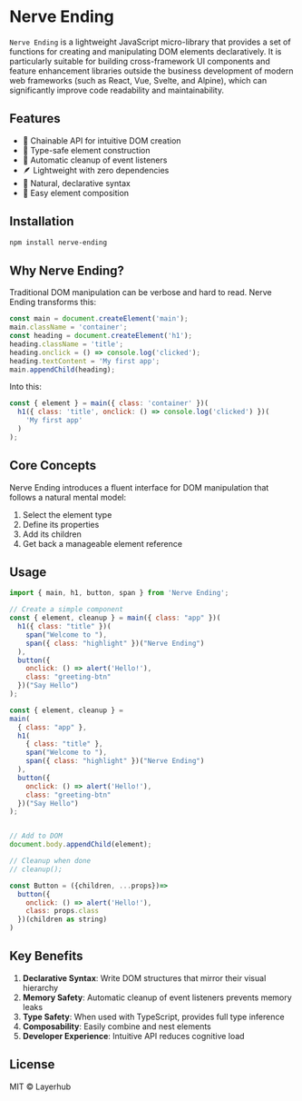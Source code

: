 # Nerve Ending

`Nerve Ending` is a lightweight JavaScript micro-library that provides a set of functions for creating and manipulating DOM elements declaratively. It is particularly suitable for building cross-framework UI components and feature enhancement libraries outside the business development of modern web frameworks (such as React, Vue, Svelte, and Alpine), which can significantly improve code readability and maintainability.

## Features

- 🔗 Chainable API for intuitive DOM creation
- 🎯 Type-safe element construction
- 🧹 Automatic cleanup of event listeners
- 🪶 Lightweight with zero dependencies
- 🎨 Natural, declarative syntax
- 🔄 Easy element composition

## Installation

```bash
npm install nerve-ending
```

## Why Nerve Ending?

Traditional DOM manipulation can be verbose and hard to read. Nerve Ending transforms this:

```javascript
const main = document.createElement('main');
main.className = 'container';
const heading = document.createElement('h1');
heading.className = 'title';
heading.onclick = () => console.log('clicked');
heading.textContent = 'My first app';
main.appendChild(heading);
```

Into this:

```javascript
const { element } = main({ class: 'container' })(
  h1({ class: 'title', onclick: () => console.log('clicked') })(
    'My first app'
  )
);
```

## Core Concepts

Nerve Ending introduces a fluent interface for DOM manipulation that follows a natural mental model:
1. Select the element type
2. Define its properties
3. Add its children
4. Get back a manageable element reference

## Usage

```javascript
import { main, h1, button, span } from 'Nerve Ending';

// Create a simple component
const { element, cleanup } = main({ class: "app" })(
  h1({ class: "title" })(
    span("Welcome to "),
    span({ class: "highlight" })("Nerve Ending")
  ),
  button({ 
    onclick: () => alert('Hello!'),
    class: "greeting-btn"
  })("Say Hello")
);

const { element, cleanup } = 
main(
  { class: "app" },
  h1(
    { class: "title" },
    span("Welcome to "),
    span({ class: "highlight" })("Nerve Ending")
  ),
  button({ 
    onclick: () => alert('Hello!'),
    class: "greeting-btn"
  })("Say Hello")
);


// Add to DOM
document.body.appendChild(element);

// Cleanup when done
// cleanup();
```

```javascript
const Button = ({children, ...props})=>
  button({
    onclick: () => alert('Hello!'),
    class: props.class
  })(children as string)
)
```

## Key Benefits

1. **Declarative Syntax**: Write DOM structures that mirror their visual hierarchy
2. **Memory Safety**: Automatic cleanup of event listeners prevents memory leaks
3. **Type Safety**: When used with TypeScript, provides full type inference
4. **Composability**: Easily combine and nest elements
5. **Developer Experience**: Intuitive API reduces cognitive load

## License

MIT © Layerhub